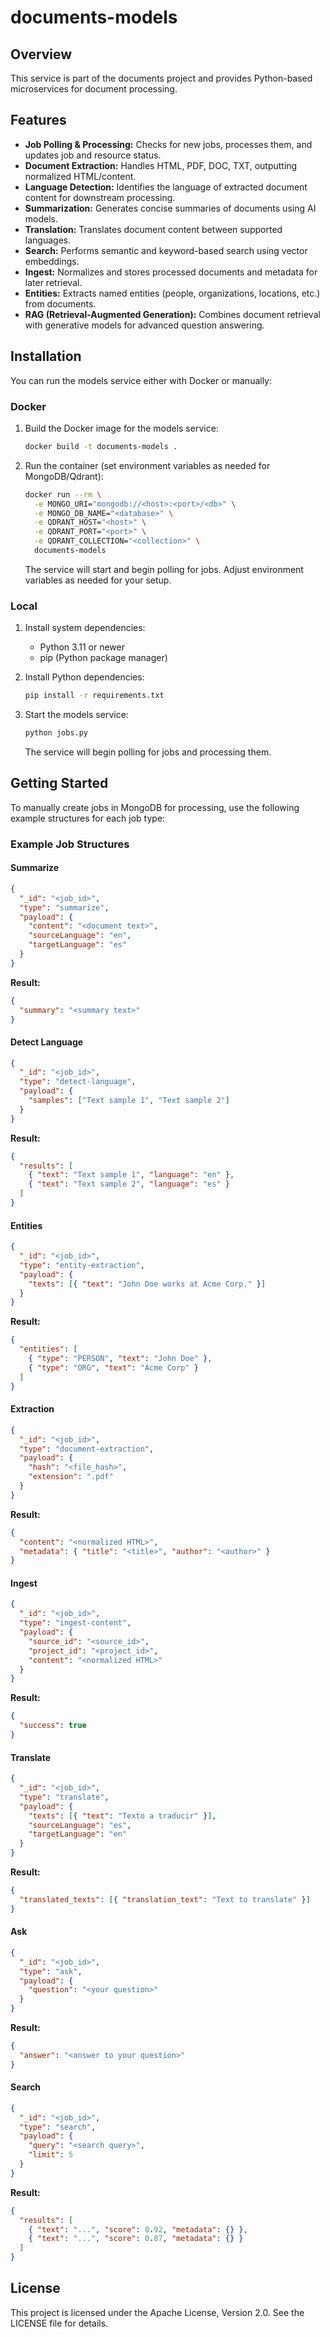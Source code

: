 # documents-models

## Overview

This service is part of the documents project and provides Python-based microservices for document processing.

## Features

- **Job Polling & Processing:** Checks for new jobs, processes them, and updates job and resource status.
- **Document Extraction:** Handles HTML, PDF, DOC, TXT, outputting normalized HTML/content.
- **Language Detection:** Identifies the language of extracted document content for downstream processing.
- **Summarization:** Generates concise summaries of documents using AI models.
- **Translation:** Translates document content between supported languages.
- **Search:** Performs semantic and keyword-based search using vector embeddings.
- **Ingest:** Normalizes and stores processed documents and metadata for later retrieval.
- **Entities:** Extracts named entities (people, organizations, locations, etc.) from documents.
- **RAG (Retrieval-Augmented Generation):** Combines document retrieval with generative models for advanced question answering.

## Installation

You can run the models service either with Docker or manually:

### Docker

1. Build the Docker image for the models service:
   ```bash
   docker build -t documents-models .
   ```
2. Run the container (set environment variables as needed for MongoDB/Qdrant):
   ```bash
   docker run --rm \
     -e MONGO_URI="mongodb://<host>:<port>/<db>" \
     -e MONGO_DB_NAME="<database>" \
     -e QDRANT_HOST="<host>" \
     -e QDRANT_PORT="<port>" \
     -e QDRANT_COLLECTION="<collection>" \
     documents-models
   ```
   The service will start and begin polling for jobs. Adjust environment variables as needed for your setup.

### Local

1. Install system dependencies:

   - Python 3.11 or newer
   - pip (Python package manager)

2. Install Python dependencies:
   ```bash
   pip install -r requirements.txt
   ```
3. Start the models service:
   ```bash
   python jobs.py
   ```
   The service will begin polling for jobs and processing them.

## Getting Started

To manually create jobs in MongoDB for processing, use the following example structures for each job type:

### Example Job Structures

#### Summarize

```json
{
  "_id": "<job_id>",
  "type": "summarize",
  "payload": {
    "content": "<document text>",
    "sourceLanguage": "en",
    "targetLanguage": "es"
  }
}
```

**Result:**

```json
{
  "summary": "<summary text>"
}
```

#### Detect Language

```json
{
  "_id": "<job_id>",
  "type": "detect-language",
  "payload": {
    "samples": ["Text sample 1", "Text sample 2"]
  }
}
```

**Result:**

```json
{
  "results": [
    { "text": "Text sample 1", "language": "en" },
    { "text": "Text sample 2", "language": "es" }
  ]
}
```

#### Entities

```json
{
  "_id": "<job_id>",
  "type": "entity-extraction",
  "payload": {
    "texts": [{ "text": "John Doe works at Acme Corp." }]
  }
}
```

**Result:**

```json
{
  "entities": [
    { "type": "PERSON", "text": "John Doe" },
    { "type": "ORG", "text": "Acme Corp" }
  ]
}
```

#### Extraction

```json
{
  "_id": "<job_id>",
  "type": "document-extraction",
  "payload": {
    "hash": "<file_hash>",
    "extension": ".pdf"
  }
}
```

**Result:**

```json
{
  "content": "<normalized HTML>",
  "metadata": { "title": "<title>", "author": "<author>" }
}
```

#### Ingest

```json
{
  "_id": "<job_id>",
  "type": "ingest-content",
  "payload": {
    "source_id": "<source_id>",
    "project_id": "<project_id>",
    "content": "<normalized HTML>"
  }
}
```

**Result:**

```json
{
  "success": true
}
```

#### Translate

```json
{
  "_id": "<job_id>",
  "type": "translate",
  "payload": {
    "texts": [{ "text": "Texto a traducir" }],
    "sourceLanguage": "es",
    "targetLanguage": "en"
  }
}
```

**Result:**

```json
{
  "translated_texts": [{ "translation_text": "Text to translate" }]
}
```

#### Ask

```json
{
  "_id": "<job_id>",
  "type": "ask",
  "payload": {
    "question": "<your question>"
  }
}
```

**Result:**

```json
{
  "answer": "<answer to your question>"
}
```

#### Search

```json
{
  "_id": "<job_id>",
  "type": "search",
  "payload": {
    "query": "<search query>",
    "limit": 5
  }
}
```

**Result:**

```json
{
  "results": [
    { "text": "...", "score": 0.92, "metadata": {} },
    { "text": "...", "score": 0.87, "metadata": {} }
  ]
}
```

## License

This project is licensed under the Apache License, Version 2.0. See the LICENSE file for details.
